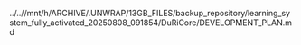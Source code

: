 ../..//mnt/h/ARCHIVE/.UNWRAP/13GB_FILES/backup_repository/learning_system_fully_activated_20250808_091854/DuRiCore/DEVELOPMENT_PLAN.md